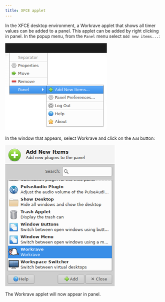 ```yaml
---
title: XFCE applet
---
```


In the XFCE desktop environment, a Workrave applet that shows all timer values can be added to a panel. This applet can be added by right clicking in panel. In the popup menu, from the `Panel` menu select `Add new items...`:

![Enable XFCE applet](/images/screenshots/xfce-applet-activate-1.png)

In the window that appears, select Workrave and click on the `Add` button:

![Enable XFCE applet](/images/screenshots/xfce-applet-activate-2.png)

The Workrave applet will now appear in panel.
